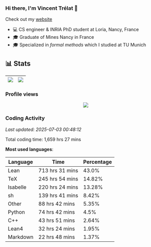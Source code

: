 ### Hi there, I'm Vincent Trélat 👋

Check out my [website](https://vtrelat.github.io)

-   💻 CS engineer & INRIA PhD student at Loria, Nancy, France
-   🎓 Graduate of Mines Nancy in France
-   🎓 Specialized in _formal methods_ which I studied at TU Munich

## 📊 **Stats**

| <img align="center" src="https://readme-stats.clckblog.space/api?username=VTrelat&show_icons=true&include_all_commits=true&theme=tokyonight&hide_border=true" /> | <img align="center" src="https://readme-stats.clckblog.space/api/top-langs/?username=VTrelat&layout=compact&theme=tokyonight&hide_border=true" /> |
| ---------------------------------------------------------------------------------------------------------------------------------------------------------------- | ------------------------------------------------------------------------------------------------------------------------------------------------- |

### Profile views

<p align="center">
 <img src="https://profile-counter.glitch.me/VTrelat/count.svg" />
</p>

<!--automations-->
### Coding Activity
_Last updated: 2025-07-03 00:48:12_

Total coding time: 1,659 hrs 27 mins

**Most used languages**:

| Language | Time | Percentage |
| ------------- | ------------- | ------------- |
| Lean | 713 hrs 31 mins | 43.0% |
| TeX | 245 hrs 54 mins | 14.82% |
| Isabelle | 220 hrs 24 mins | 13.28% |
| sh | 139 hrs 41 mins | 8.42% |
| Other | 88 hrs 42 mins | 5.35% |
| Python | 74 hrs 42 mins | 4.5% |
| C++ | 43 hrs 51 mins | 2.64% |
| Lean4 | 32 hrs 24 mins | 1.95% |
| Markdown | 22 hrs 48 mins | 1.37% |

